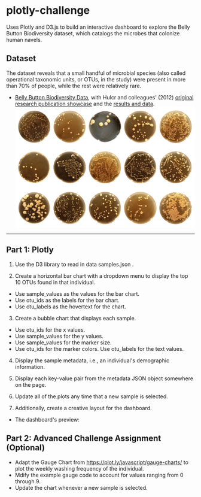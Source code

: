 # plotly-challenge
Uses Plotly and D3.js to build an interactive dashboard to explore the Belly Button Biodiversity dataset, which catalogs the microbes that colonize human navels.

## Dataset
The dataset reveals that a small handful of microbial species (also called operational taxonomic units, or OTUs, in the study) were present in more than 70% of people, while the rest were relatively rare.
* [Belly Button Biodiversity Data](data/samples.json), with Hulcr and colleagues' (2012) [original research publication showcase](http://robdunnlab.com/projects/belly-button-biodiversity/) and the [results and data](http://robdunnlab.com/projects/belly-button-biodiversity/results-and-data/).
![preview](Images/bacteria_diversity.png)

- - -

## Part 1: Plotly
1. Use the D3 library to read in data samples.json .

2. Create a horizontal bar chart with a dropdown menu to display the top 10 OTUs found in that individual.
* Use sample_values as the values for the bar chart.
* Use otu_ids as the labels for the bar chart. 
* Use otu_labels as the hovertext for the chart.

3. Create a bubble chart that displays each sample. 
* Use otu_ids for the x values.
* Use sample_values for the y values.
* Use sample_values for the marker size.
* Use otu_ids for the marker colors. Use otu_labels for the text values.

4. Display the sample metadata, i.e., an individual's demographic information.

5. Display each key-value pair from the metadata JSON object somewhere on the page.

6. Update all of the plots any time that a new sample is selected.

7. Additionally, create a creative layout for the dashboard. 
* The dashboard's preview:  


## Part 2: Advanced Challenge Assignment (Optional)
* Adapt the Gauge Chart from https://plot.ly/javascript/gauge-charts/ to plot the weekly washing frequency of the individual.
* Mdify the example gauge code to account for values ranging from 0 through 9. 
* Update the chart whenever a new sample is selected.
